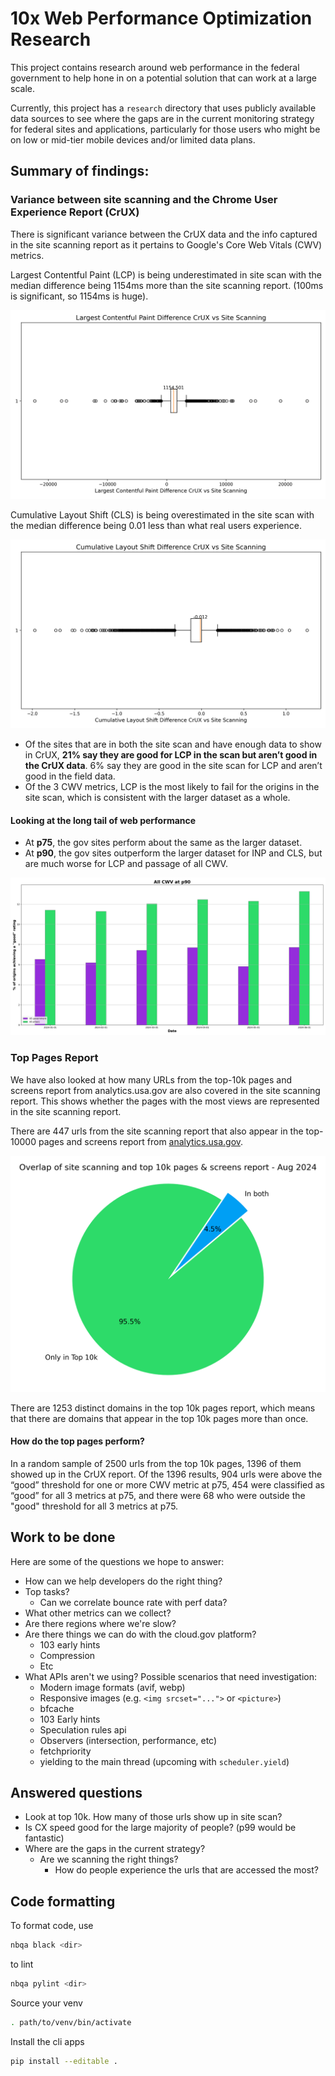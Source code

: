 # 10x Web Performance Optimization Research

This project contains research around web performance in the federal government to help hone in on a potential solution that can work at a large scale.

Currently, this project has a `research` directory that uses publicly available data sources to see where the gaps are in the current monitoring strategy for federal sites and applications, particularly for those users who might be on low or mid-tier mobile devices and/or limited data plans.

## Summary of findings:

### Variance between site scanning and the Chrome User Experience Report (CrUX) 

There is significant variance between the CrUX data and the info captured in the site scanning report as it pertains to Google's Core Web Vitals (CWV) metrics.

Largest Contentful Paint (LCP) is being underestimated in site scan with the median difference being 1154ms more than the site scanning report. (100ms is significant, so 1154ms is huge).

![Boxplot of LCP metric comparison between the CrUX data and site scanning report showing that the median variance is 1154.501ms. There is a slight right skew in the data set, and the outliers are off by as much as 22000ms in both the positive and negative directions.](./research/static/lcp-difference-crux-vs-scan.png)

Cumulative Layout Shift (CLS) is being overestimated in the site scan with the median difference being 0.01 less than what real users experience.

![Boxplot of CLS metric comparison between the CrUX data and site scanning report showing that the median variance is -0.012. There is a heavy left skew, and the outliers are off by as much as -2.0 and 1.25 at the edges of the dataset](./research/static/cls-difference-crux-vs-scan.png)

- Of the sites that are in both the site scan and have enough data to show in CrUX, **21% say they are good for LCP in the scan but aren’t good in the CrUX data**. 6% say they are good in the site scan for LCP and aren’t good in the field data.
- Of the 3 CWV metrics, LCP is the most likely to fail for the origins in the site scan, which is consistent with the larger dataset as a whole.

#### Looking at the long tail of web performance
- At **p75**, the gov sites perform about the same as the larger dataset.
- At **p90**, the gov sites outperform the larger dataset for INP and CLS, but are much worse for LCP and passage of all CWV.

![A chart showing the percentage of passing scores for all origins at p90. The data segmented as US government sites vs. all others as defined by sites whose urls appear in the site scanning report and those who do not. There is a wide margin from January to June 2024 where the government sites are underperforming relative to the rest of the sites in the data set](./research/static/passage-of-all-cwv-metrics-p90.png)

### Top Pages Report

We have also looked at how many URLs from the top-10k pages and screens report from analytics.usa.gov are also covered in the site scanning report. This shows whether the pages with the most views are represented in the site scanning report. 

There are 447 urls from the site scanning report that also appear in the top-10000 pages and screens report from [analytics.usa.gov](https://analytics.usa.gov).

![Bar showing that in August 2024, 4.5% of the URLs from the site scanning report that showed up in the top 10k pages and screens report](./research/static/overlap-btw-site-scan-and-top-10k.png)

There are 1253 distinct domains in the top 10k pages report, which means that there are domains that appear in the top 10k pages more than once.

#### How do the top pages perform?
In a random sample of 2500 urls from the top 10k pages, 1396 of them showed up in the CrUX report. Of the 1396 results, 904 urls were above the “good” threshold for one or more CWV metric at p75, 454 were classified as “good” for all 3 metrics at p75, and there were 68 who were outside the "good" threshold for all 3 metrics at p75. 

## Work to be done

Here are some of the questions we hope to answer:

- How can we help developers do the right thing?
- Top tasks?
  - Can we correlate bounce rate with perf data?
- What other metrics can we collect?
- Are there regions where we're slow?
- Are there things we can do with the cloud.gov platform?
  - 103 early hints
  - Compression
  - Etc
- What APIs aren't we using? Possible scenarios that need investigation:
  - Modern image formats (avif, webp)
  - Responsive images (e.g. `<img srcset="...">` or `<picture>`)
  - bfcache
  - 103 Early hints
  - Speculation rules api
  - Observers (intersection, performance, etc)
  - fetchpriority
  - yielding to the main thread (upcoming with `scheduler.yield`)

## Answered questions

- Look at top 10k. How many of those urls show up in site scan?
- Is CX speed good for the large majority of people? (p99 would be fantastic)
- Where are the gaps in the current strategy?
  - Are we scanning the right things?
    - How do people experience the urls that are accessed the most?

## Code formatting
To format code, use 

```bash
nbqa black <dir>
```

to lint
```bash
nbqa pylint <dir>
```

Source your venv
```bash
. path/to/venv/bin/activate
```

Install the cli apps
```bash
pip install --editable .
```
